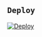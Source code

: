 ## `Deploy`
[![Deploy](https://www.herokucdn.com/deploy/button.svg)](https://heroku.com/deploy?template=https://github.com/Fbotzz/ff/)
